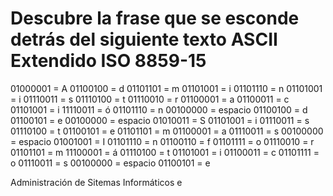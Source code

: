 # Descubre la frase que se esconde detrás del siguiente texto ASCII Extendido ISO 8859-15

01000001 = A
01100100 = d
01101101 = m 
01101001 = i
01101110 = n
01101001 = i
01110011 = s
01110100 = t
01110010 = r
01100001 = a
01100011 = c
01101001 = i
11110011 = ó
01101110 = n
00100000 = espacio
01100100 = d
01100101 = e
00100000 = espacio
01010011 = S
01101001 = i
01110011 = s
01110100 = t
01100101 = e
01101101 = m
01100001 = a
01110011 = s
00100000 = espacio
01001001 = I
01101110 = n
01100110 = f
01101111 = o
01110010 = r
01101101 = m
11100001 = á
01110100 = t
01101001 = i
01100011 = c
01101111 = o
01110011 = s
00100000 = espacio
01100101 = e

Administración de Sitemas Informáticos e